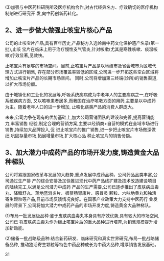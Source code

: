 (3)加强与中医药科研院所及医疗机构合作,对古代经典名方、疗效确切的医疗机构制剂进行研究开 发,向中药创新药转化。

## 2、进一步做大做强止咳宝片核心产品

公司的止咳宝片产品,具有百年历史,产品秘方入选岭南中药文化保护遗产名录(第一批),止咳 宝片在临床上用于治疗慢性支气管炎,针对咳嗽(尤其是寒性咳嗽、痰湿咳嗽)疗效显著,见效快。

止咳宝片有足够的市场空间。目前,止咳宝片产品是以地级市及省会城市为区域代理方式进行销售, 存在部分市场覆盖率较低的区域,公司进一步开拓这些空白区域将增加止咳宝片产品的长期市场空间。 同时,公司将增加第三终端(诊所)的销售渠道,以扩大市场份额。

由于城镇化和工业化的发展等,呼吸系统疾病成为中老年人的主要疾病之一,在呼吸系统疾病方面, 又以咳嗽患者居多,而我国在治疗咳嗽方面的用药,主要是以中成药为主。随着老年人口的进一步增加, 止咳化痰类产品的消费人群庞大。

未来,公司力争在现有的优势基础上,加大公司营销团队的建设和完善,提高营销能力,丰富销售 经验,制定合理的营销方案,主要以经销商+自营的模式在全域市场进行销售,持续加大品牌投入,促 进止咳宝片的推广销售,进一步把止咳宝片市场做深做细,巩固存量市场,拓展增量市场,扩大核心品 种止咳宝片的销售份额。

## 3、加大潜力中成药产品的市场开发力度,铸造黄金大品种梯队

公司将紧跟国家改革与发展的大趋势,重点发展中成药品种。公司药品品类丰富,公司通过生产排 产的综合安排及加快推进现代中药产品线扩建及技术改造建设项目的陆续完工,以满足公司潜力中成药 产品的生产需要,公司已逐步推出了皮肤病血毒丸、降糖舒丸、蒲地蓝消炎片、枫蓼肠胃康片、感冒灵 颗粒、六味地黄丸和独活寄生颗粒等产品,目前市场反馈情况良好。在国家产业政策大力支持中医药行 业发展的背景下,公司将加大潜力中成药产品的市场开发力度,铸造黄金大品种梯队。

(1)布局一批发展级品种:鉴于皮肤病血毒丸本身具有疗效优势,具有较大的市场空间,公司已 将皮肤病血毒丸作为继止咳宝片后的重大品种进行培育,为销售规模提升增加新动能。

(2)储备一批战略级品种:结合新药研发、临床研究和真实世界研究,布局一批战略储备品种, 推动独活寄生颗粒等特色中药品种成长为中药大品种,增厚销售发展基础。

31